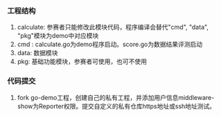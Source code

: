 ### 工程结构
1. calculate: 参赛者只能修改此模块代码，程序编译会替代"cmd", "data", "pkg"模块为demo中对应模块
2. cmd : calculate.go为demo程序启动。score.go为数据结果评测启动
3. data: 数据模块
4. pkg: 基础功能模块，参赛者可使用，也可不使用

### 代码提交
1. fork go-demo工程，创建自己的私有工程，并添加用户信息middleware-show为Reporter权限。提交自定义的私有仓库https地址或ssh地址测试。